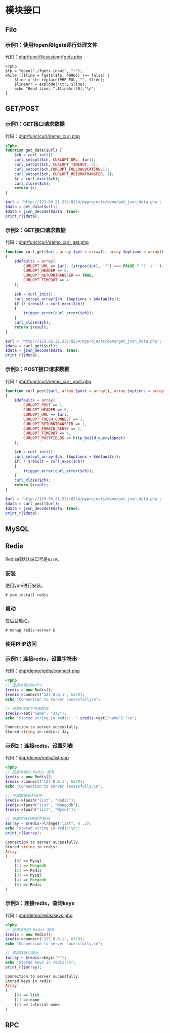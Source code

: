 # 模块接口

## File

### 示例1：使用fopen和fgets逐行处理文件

代码：[php/func/filesystem/fgets.php]()

```
<?php
$fp = fopen("./fgets.input", "r");
while (($line = fgets($fp, 4096)) !== false) {
    $line = str_replace(PHP_EOL, "", $line);
    $lineArr = explode("\t", $line);
    echo "Read line: ".$lineArr[0]."\n";
}    
```


## GET/POST

### 示例1：GET接口请求数据

代码：[php/func/curl/demo_curl.php]()

```php
<?php
function get_data($url) {
    $ch = curl_init();
    curl_setopt($ch, CURLOPT_URL, $url);
    curl_setopt($ch, CURLOPT_TIMEOUT, 2);
    curl_setopt($ch,CURLOPT_FOLLOWLOCATION,1);
    curl_setopt($ch, CURLOPT_RETURNTRANSFER, 1);
    $r = curl_exec($ch);
    curl_close($ch);
    return $r;  
} 

$url = 'http://123.56.21.232:8254/myprojects/demo/get_json_data.php';
$data = get_data($url);
$data = json_decode($data, true);
print_r($data);
```


### 示例2：GET接口请求数据

代码：[php/func/curl/demo_curl_get.php]()

```php
function curl_get($url, array $get = array(), array $options = array()) 
{    
    $defaults = array( 
        CURLOPT_URL => $url. (strpos($url, '?') === FALSE ? '?' : ''). http_build_query($get), 
        CURLOPT_HEADER => 0, 
        CURLOPT_RETURNTRANSFER => TRUE, 
        CURLOPT_TIMEOUT => 4 
    ); 
    
    $ch = curl_init(); 
    curl_setopt_array($ch, ($options + $defaults)); 
    if (! $result = curl_exec($ch)) 
    { 
        trigger_error(curl_error($ch)); 
    } 
    curl_close($ch); 
    return $result; 
} 

$url = 'http://123.56.21.232:8254/myprojects/demo/get_json_data.php';
$data = curl_get($url);
$data = json_decode($data, true);
print_r($data);
```


### 示例3：POST接口请求数据

代码：[php/func/curl/demo_curl_post.php]()

```php
function curl_post($url, array $post = array(), array $options = array()) 
{ 
    $defaults = array( 
        CURLOPT_POST => 1, 
        CURLOPT_HEADER => 0, 
        CURLOPT_URL => $url, 
        CURLOPT_FRESH_CONNECT => 1, 
        CURLOPT_RETURNTRANSFER => 1, 
        CURLOPT_FORBID_REUSE => 1, 
        CURLOPT_TIMEOUT => 4, 
        CURLOPT_POSTFIELDS => http_build_query($post) 
    ); 

    $ch = curl_init(); 
    curl_setopt_array($ch, ($options + $defaults)); 
    if( ! $result = curl_exec($ch)) 
    { 
        trigger_error(curl_error($ch)); 
    } 
    curl_close($ch); 
    return $result; 
} 

$url = 'http://123.56.21.232:8254/myprojects/demo/get_json_data.php';
$data = curl_post($url);
$data = json_decode($data, true);
print_r($data);
```


## MySQL


## Redis

Redis的默认端口号是`6379`。

### 安装

使用yum进行安装。

```
# yum install redis
```


### 启动

在后台启动。

```
# nohup redis-server &
```


### 使用PHP访问

### 示例1：连接redis，设置字符串

代码：[php/demo/redis/connect.php]()

```php
<?php
// 连接本地的Redis
$redis = new Redis();
$redis->connect('127.0.0.1', 6379);
echo "Connection to server sucessfully\n";

// 设置&读取字符串数据
$redis->set("name", "Jay");
echo "Stored string in redis:: ".$redis->get("name")."\n";
```
```php
Connection to server sucessfully
Stored string in redis:: Jay
```


### 示例2：连接redis，设置列表

代码：[php/demo/redis/list.php]()

```php
<?php
// 连接本地的 Redis 服务
$redis = new Redis();
$redis->connect('127.0.0.1', 6379);
echo "Connection to server sucessfully.\n";

// 存储数据到列表中
$redis->lpush("list", "Redis");
$redis->lpush("list", "Mongodb");
$redis->lpush("list", "Mysql");

// 获取存储的数据并输出
$array = $redis->lrange("list", 0 ,5);
echo "Stored string in redis:\n";
print_r($array);
```
```php
Connection to server sucessfully.
Stored string in redis:
Array
(
    [0] => Mysql
    [1] => Mongodb
    [2] => Redis
    [3] => Mysql
    [4] => Mongodb
    [5] => Redis
)
```


### 示例3：连接redis，查询keys

代码：[php/demo/redis/keys.php]()

```php
<?php
// 连接本地的 Redis 服务
$redis = new Redis();
$redis->connect('127.0.0.1', 6379);
echo "Connection to server sucessfully.\n";

// 获取数据并输出
$array = $redis->keys("*");
echo "Stored keys in redis:\n";
print_r($array);
```
```php
Connection to server sucessfully.
Stored keys in redis:
Array
(
    [0] => list
    [1] => name
    [2] => tutorial-name
)
```


## RPC


